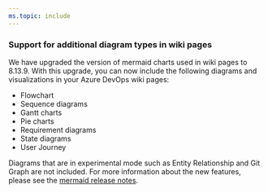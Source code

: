 ```yaml
---
ms.topic: include
---
```


### Support for additional diagram types in wiki pages

We have upgraded the version of mermaid charts used in wiki pages to 8.13.9. With this upgrade, you can now include the following diagrams and visualizations in your Azure DevOps wiki pages:

* Flowchart
* Sequence diagrams
* Gantt charts
* Pie charts
* Requirement diagrams
* State diagrams
* User Journey

Diagrams that are in experimental mode such as Entity Relationship and Git Graph are not included. For more information about the new features, please see the [mermaid release notes](https://github.com/mermaid-js/mermaid/releases).